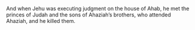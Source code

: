 And when Jehu was executing judgment on the house of Ahab, he met the princes of Judah and the sons of Ahaziah’s brothers, who attended Ahaziah, and he killed them.
